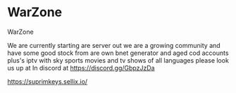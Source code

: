 # WarZone
WarZone

We are currently starting are server out we are a growing community and have some good stock from are own bnet generator and aged cod accounts plus's iptv with sky sports movies and tv shows of all languages please look us up at In discord at https://discord.gg/GbpzJzDa

https://suprimkeys.sellix.io/
